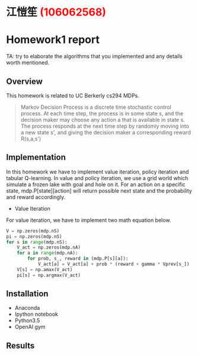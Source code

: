 # 江愷笙 <span style="color:red">(106062568)</span>

# Homework1 report

TA: try to elaborate the algorithms that you implemented and any details worth mentioned.

## Overview
This homework is related to UC Berkerly cs294 MDPs.

> Markov Decision Process is a discrete time stochastic control process. At each time step, the process is in some state s, and the decision maker may choose any action a that is available in state s. The process responds at the next time step by randomly moving into a new state s', and giving the decision maker a corresponding reward R(s,a,s')
## Implementation
In this homework we have to implement value iteration, policy iteration and tabular Q-learning. In value and policy iteration, we use a grid world which simulate a frozen lake with goal and hole on it. For an action on a specific state, mdp.P[state][action] will return possible next state and the probability and reward accordingly.
* Value Iteration

For value iteration, we have to implement two math equation below.

```python
V = np.zeros(mdp.nS)
pi = np.zeros(mdp.nS)
for s in range(mdp.nS):
    V_act = np.zeros(mdp.nA)
    for a in range(mdp.nA):
        for prob, s_, reward in (mdp.P[s][a]):
            V_act[a] = V_act[a] + prob * (reward + gamma * Vprev[s_])
    V[s] = np.amax(V_act)
    pi[s] = np.argmax(V_act)
```

## Installation
* Anaconda
* Ipython notebook
* Python3.5
* OpenAI gym
## Results


